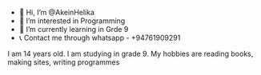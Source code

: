 - 👋 Hi, I’m @AkeinHelika
- 👀 I’m interested in Programming
- 🌱 I’m currently learning in Grde 9
- 📞 Contact me through whatsapp - +94761909291

I am 14 years old. I am studying in grade 9. My hobbies are reading books, making sites, writing programmes

<!---
AkeinHelika/AkeinHelika is a ✨ special ✨ repository because its `README.md` (this file) appears on your GitHub profile.
You can click the Preview link to take a look at your changes.


